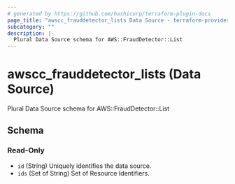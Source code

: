 ```yaml
---
# generated by https://github.com/hashicorp/terraform-plugin-docs
page_title: "awscc_frauddetector_lists Data Source - terraform-provider-awscc"
subcategory: ""
description: |-
  Plural Data Source schema for AWS::FraudDetector::List
---
```


# awscc_frauddetector_lists (Data Source)

Plural Data Source schema for AWS::FraudDetector::List



<!-- schema generated by tfplugindocs -->
## Schema

### Read-Only

- `id` (String) Uniquely identifies the data source.
- `ids` (Set of String) Set of Resource Identifiers.


